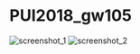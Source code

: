 # PUI2018_gw105

![screenshot_1](PUI2018_gw1054/HW1_gw1054/PUI_HW1_ScreenShot.png)
 ![screenshot_2](https://github.com/williamburgson/PUI2018_gw1054/HW1_gw1054/PUI_HW_1_ScreenShot2.png)
    
  
    
